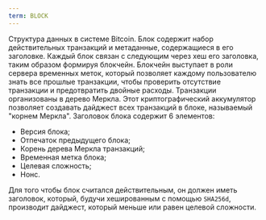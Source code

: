 ```yaml
---
term: BLOCK
---
```


Структура данных в системе Bitcoin. Блок содержит набор действительных транзакций и метаданные, содержащиеся в его заголовке. Каждый блок связан с следующим через хеш его заголовка, таким образом формируя блокчейн. Блокчейн выступает в роли сервера временных меток, который позволяет каждому пользователю знать все прошлые транзакции, чтобы проверить отсутствие транзакции и предотвратить двойные расходы. Транзакции организованы в дерево Меркла. Этот криптографический аккумулятор позволяет создавать дайджест всех транзакций в блоке, называемый "корнем Меркла". Заголовок блока содержит 6 элементов:
* Версия блока;
* Отпечаток предыдущего блока;
* Корень дерева Меркла транзакций;
* Временная метка блока;
* Целевая сложность;
* Нонс.

Для того чтобы блок считался действительным, он должен иметь заголовок, который, будучи хешированным с помощью `SHA256d`, производит дайджест, который меньше или равен целевой сложности.